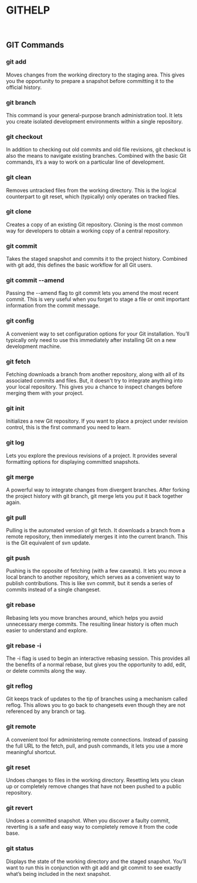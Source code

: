 # GITHELP
<br>
<h2>GIT Commands</h2>
<h3>git add</h3>
<p>Moves changes from the working directory to the staging area. This gives you the opportunity to prepare a snapshot before committing it to the official history.</p>
<h3>git branch</h3>
<p>This command is your general-purpose branch administration tool. It lets you create isolated development environments within a single repository.</p>
<h3>git checkout</h3>
<p>In addition to checking out old commits and old file revisions, git checkout is also the means to navigate existing branches. Combined with the basic Git commands, it’s a way to work on a particular line of development.</p>
<h3>git clean</h3>
<p>Removes untracked files from the working directory. This is the logical counterpart to git reset, which (typically) only operates on tracked files.</p>
<h3>git clone</h3>
<p>Creates a copy of an existing Git repository. Cloning is the most common way for developers to obtain a working copy of a central repository.</p>
<h3>git commit</h3>
<p>Takes the staged snapshot and commits it to the project history. Combined with git add, this defines the basic workflow for all Git users.</p>
<h3>git commit --amend</h3>
<p>Passing the --amend flag to git commit lets you amend the most recent commit. This is very useful when you forget to stage a file or omit important information from the commit message.</p>
<h3>git config</h3>
<p>A convenient way to set configuration options for your Git installation. You’ll typically only need to use this immediately after installing Git on a new development machine.</p>
<h3>git fetch</h3>
<p>Fetching downloads a branch from another repository, along with all of its associated commits and files. But, it doesn't try to integrate anything into your local repository. This gives you a chance to inspect changes before merging them with your project.</p>
<h3>git init</h3>
<p>Initializes a new Git repository. If you want to place a project under revision control, this is the first command you need to learn.</p>
<h3>git log</h3>
<p>Lets you explore the previous revisions of a project. It provides several formatting options for displaying committed snapshots.</p>
<h3>git merge</h3>
<p>A powerful way to integrate changes from divergent branches. After forking the project history with git branch, git merge lets you put it back together again.</p>
<h3>git pull</h3>
<p>Pulling is the automated version of git fetch. It downloads a branch from a remote repository, then immediately merges it into the current branch. This is the Git equivalent of svn update.</p>
<h3>git push</h3>
<p>Pushing is the opposite of fetching (with a few caveats). It lets you move a local branch to another repository, which serves as a convenient way to publish contributions. This is like svn commit, but it sends a series of commits instead of a single changeset.</p>
<h3>git rebase</h3>
<p>Rebasing lets you move branches around, which helps you avoid unnecessary merge commits. The resulting linear history is often much easier to understand and explore.</p>
<h3>git rebase -i</h3>
<p>The -i flag is used to begin an interactive rebasing session. This provides all the benefits of a normal rebase, but gives you the opportunity to add, edit, or delete commits along the way.</p>
<h3>git reflog</h3>
<p>Git keeps track of updates to the tip of branches using a mechanism called reflog. This allows you to go back to changesets even though they are not referenced by any branch or tag.</p>
<h3>git remote</h3>
<p>A convenient tool for administering remote connections. Instead of passing the full URL to the fetch, pull, and push commands, it lets you use a more meaningful shortcut.</p>
<h3>git reset</h3>
<p>Undoes changes to files in the working directory. Resetting lets you clean up or completely remove changes that have not been pushed to a public repository.</p>
<h3>git revert</h3>
<p>Undoes a committed snapshot. When you discover a faulty commit, reverting is a safe and easy way to completely remove it from the code base.</p>
<h3>git status</h3>
<p>Displays the state of the working directory and the staged snapshot. You’ll want to run this in conjunction with git add and git commit to see exactly what’s being included in the next snapshot.</p>
